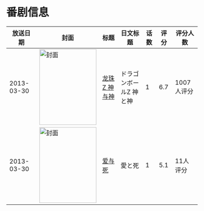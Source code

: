 # 番剧信息

|放送日期|封面|标题|日文标题|话数|评分|评分人数|
|---|---|---|---|---|---|---|
|2013-03-30|<img src="//lain.bgm.tv/pic/cover/c/3d/f7/44636_Cuv50.jpg" alt="封面" style="width:150px;height:200px;object-fit:cover;">|[龙珠Z 神与神](https://bangumi.tv/subject/44636)|ドラゴンボールZ 神と神|1|6.7|1007人评分|
|2013-03-30|<img src="//lain.bgm.tv/pic/cover/c/e6/6a/192578_0W2ww.jpg" alt="封面" style="width:150px;height:200px;object-fit:cover;">|[爱与死](https://bangumi.tv/subject/192578)|愛と死|1|5.1|11人评分|
